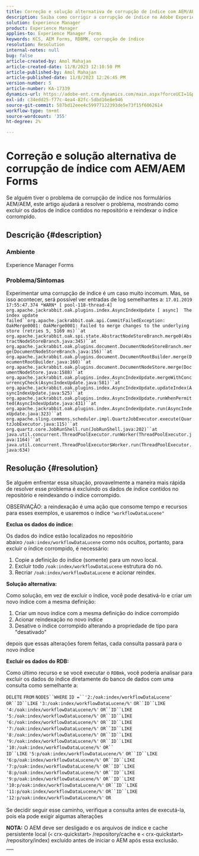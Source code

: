 ```yaml
---
title: Correção e solução alternativa de corrupção de índice com AEM/AEM Forms
description: Saiba como corrigir a corrupção de índice no Adobe Experience Forms. Exclua os dados de índice contidos no repositório e reindexe o índice corrompido.
solution: Experience Manager
product: Experience Manager
applies-to: Experience Manager Forms
keywords: KCS, AEM Forms, RDBMK, corrupção de índice
resolution: Resolution
internal-notes: null
bug: false
article-created-by: Amol Mahajan
article-created-date: 11/8/2023 12:10:50 PM
article-published-by: Amol Mahajan
article-published-date: 11/8/2023 12:26:45 PM
version-number: 5
article-number: KA-17339
dynamics-url: https://adobe-ent.crm.dynamics.com/main.aspx?forceUCI=1&pagetype=entityrecord&etn=knowledgearticle&id=de7689d8-2f7e-ee11-8179-6045bd006704
exl-id: c34edd25-f77c-4ea4-82fc-5dbd16e8e946
source-git-commit: 587bd12eee4c59977122393de5e73f15f6062614
workflow-type: tm+mt
source-wordcount: '355'
ht-degree: 2%

---
```


# Correção e solução alternativa de corrupção de índice com AEM/AEM Forms


Se alguém tiver o problema de corrupção de índice nos formulários AEM/AEM, este artigo ajudará a resolver o problema, mostrando como excluir os dados de índice contidos no repositório e reindexar o índice corrompido.

## Descrição {#description}


### <b>Ambiente</b>

Experience Manager Forms



### <b>Problema/Sintomas</b>

Experimentar uma corrupção de índice é um caso muito incomum. Mas, se isso acontecer, será possível ver entradas de log semelhantes a:
`17.01.2019 17:55:47.374 *WARN* [ pool-118-thread-4]  org.apache.jackrabbit.oak.plugins.index.AsyncIndexUpdate [ async]  The index update failed``org.apache.jackrabbit.oak.api.CommitFailedException: OakMerge0001: OakMerge0001: Failed to merge changes to the underlying store (retries 5, 5169 ms)``at org.apache.jackrabbit.oak.spi.state.AbstractNodeStoreBranch.merge0(AbstractNodeStoreBranch.java:345)``at org.apache.jackrabbit.oak.plugins.document.DocumentNodeStoreBranch.merge(DocumentNodeStoreBranch.java:156)``at org.apache.jackrabbit.oak.plugins.document.DocumentRootBuilder.merge(DocumentRootBuilder.java:160)``at org.apache.jackrabbit.oak.plugins.document.DocumentNodeStore.merge(DocumentNodeStore.java:1588)``at org.apache.jackrabbit.oak.plugins.index.AsyncIndexUpdate.mergeWithConcurrencyCheck(AsyncIndexUpdate.java:581)``at org.apache.jackrabbit.oak.plugins.index.AsyncIndexUpdate.updateIndex(AsyncIndexUpdate.java:525)``at org.apache.jackrabbit.oak.plugins.index.AsyncIndexUpdate.runWhenPermitted(AsyncIndexUpdate.java:431)``at org.apache.jackrabbit.oak.plugins.index.AsyncIndexUpdate.run(AsyncIndexUpdate.java:323)``at org.apache.sling.commons.scheduler.impl.QuartzJobExecutor.execute(QuartzJobExecutor.java:115)``at org.quartz.core.JobRunShell.run(JobRunShell.java:202)``at java.util.concurrent.ThreadPoolExecutor.runWorker(ThreadPoolExecutor.java:1164)``at java.util.concurrent.ThreadPoolExecutor$Worker.run(ThreadPoolExecutor.java:634)`

## Resolução {#resolution}


Se alguém enfrentar essa situação, provavelmente a maneira mais rápida de resolver esse problema é excluindo os dados de índice contidos no repositório e reindexando o índice corrompido.

OBSERVAÇÃO: a reindexação é uma ação que consome tempo e recursos para esses exemplos, e usaremos o índice `"workflowDataLucene"`

<b>Exclua os dados do índice: </b>

Os dados do índice estão localizados no repositório abaixo `/oak:index/workflowDataLucene` como nós ocultos, portanto, para excluir o índice corrompido, é necessário:

1. Copie a definição do índice (somente) para um novo local.
2. Excluir todo `/oak:index/workflowDataLucene` estrutura do nó.
3. Recriar `/oak:index/workflowDataLucene` e acionar reindex.


<b>Solução alternativa:</b>

Como solução, em vez de excluir o índice, você pode desativá-lo e criar um novo índice com a mesma definição:

1. Criar um novo índice com a mesma definição do índice corrompido
2. Acionar reindexação no novo índice
3. Desative o índice corrompido alterando a propriedade de tipo para &quot;desativado&quot;


depois que essas alterações forem feitas, cada consulta passará para o novo índice

<b>Excluir os dados do RDB:</b>

Como último recurso e se você executar o `RDBmk`, você poderia analisar para excluir os dados do índice diretamente do banco de dados com uma consulta como semelhante a:

`DELETE` `FROM` `NODES``WHERE`
`ID =``'2:/oak:index/workflowDataLucene'` `OR``ID``LIKE` `'3:/oak:index/workflowDataLucene/%'` `OR``ID``LIKE` `'4:/oak:index/workflowDataLucene/%'` `OR``ID``LIKE` `'5:/oak:index/workflowDataLucene/%'` `OR``ID``LIKE` `'6:/oak:index/workflowDataLucene/%'` `OR``ID``LIKE` `'7:/oak:index/workflowDataLucene/%'` `OR``ID``LIKE` `'8:/oak:index/workflowDataLucene/%'` `OR``ID``LIKE` `'9:/oak:index/workflowDataLucene/%'` `OR``ID``LIKE` `'10:/oak:index/workflowDataLucene/%'` `OR`` ` <br>`ID``LIKE` `'5:p/oak:index/workflowDataLucene/%'` `OR``ID``LIKE` `'6:p/oak:index/workflowDataLucene/%'` `OR``ID``LIKE` `'7:p/oak:index/workflowDataLucene/%'` `OR``ID``LIKE` `'8:p/oak:index/workflowDataLucene/%'` `OR``ID``LIKE` `'9:p/oak:index/workflowDataLucene/%'` `OR``ID``LIKE` `'10:p/oak:index/workflowDataLucene/%'` `OR``ID``LIKE` `'11:p/oak:index/workflowDataLucene/%'` `OR``ID``LIKE` `'12:p/oak:index/workflowDataLucene/%'` `OR`<br> <br>
Se decidir seguir esse caminho, verifique a consulta antes de executá-la, pois ela pode exigir algumas alterações

<b>NOTA:</b> O AEM deve ser desligado e os arquivos de índice e cache persistente local (`<` crx-quickstart`>` /repository/cache e `<` crx-quickstart`>` /repository/index) excluído antes de iniciar o AEM após essa exclusão.


|   |
| --- |

